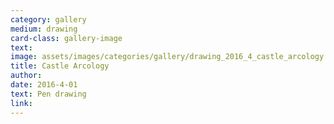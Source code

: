```yaml
---
category: gallery
medium: drawing
card-class: gallery-image
text:
image: assets/images/categories/gallery/drawing_2016_4_castle_arcology.png
title: Castle Arcology
author:
date: 2016-4-01
text: Pen drawing
link:
---
```

